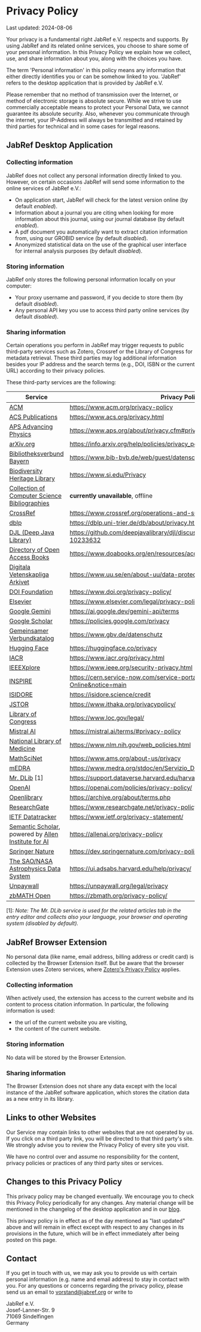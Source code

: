 # Privacy Policy

Last updated: 2024-08-06

Your privacy is a fundamental right JabRef e.V. respects and supports.
By using JabRef and its related online services, you choose to share some of your personal information.
In this Privacy Policy we explain how we collect, use, and share information about you, along with the choices you have.

The term 'Personal information' in this policy means any information that either directly identifies you or can be somehow linked to you. 'JabRef' refers to the desktop application that is provided by JabRef e.V.

Please remember that no method of transmission over the Internet, or method of electronic storage is absolute secure.
While we strive to use commercially acceptable means to protect your Personal Data, we cannot guarantee its absolute security.
Also, whenever you communicate through the internet, your IP-Address will always be transmitted and retained by third parties for technical and in some cases for legal reasons.

## JabRef Desktop Application

### Collecting information

JabRef does not collect any personal information directly linked to you.
However, on certain occasions JabRef will send some information to the online services of JabRef e.V.:

- On application start, JabRef will check for the latest version online (by default *enabled*).
- Information about a journal you are citing when looking for more information about this journal, using our journal database (by default *enabled*).
- A pdf document you automatically want to extract citation information from, using our GROBID service (by default *disabled*).
- Anonymized statistical data on the use of the graphical user interface for internal analysis purposes (by default *disabled*).

### Storing information

JabRef only stores the following personal information locally on your computer:

- Your proxy username and password, if you decide to store them (by default *disabled*).
- Any personal API key you use to access third party online services (by default *disabled*).

### Sharing information

Certain operations you perform in JabRef may trigger requests to public third-party services such as Zotero, Crossref or the Library of Congress for metadata retrieval.
These third parties may log additional information besides your IP address and the search terms (e.g., DOI, ISBN or the current URL) according to their privacy policies.

These third-party services are the following:

| Service                                                                                                                      | Privacy Policy                                                                                |
|------------------------------------------------------------------------------------------------------------------------------|-----------------------------------------------------------------------------------------------|
| [ACM](https://www.acm.org/)                                                                                                  | <https://www.acm.org/privacy-policy>                                                          |
| [ACS Publications](https://pubs.acs.org/)                                                                                    | <https://www.acs.org/privacy.html>                                                            |
| [APS Advancing Physics](https://harvest.aps.org/)                                                                            | <https://www.aps.org/about/privacy.cfm#privacy>                                               |
| [arXiv.org](https://arxiv.org/)                                                                                              | <https://info.arxiv.org/help/policies/privacy_policy.html>                                    |
| [Bibliotheksverbund Bayern](https://www.bib-bvb.de/)                                                                         | <https://www.bib-bvb.de/web/guest/datenschutzerklaerung-bvb-homepage>                         |
| [Biodiversity Heritage Library](https://www.biodiversitylibrary.org/)                                                        | <https://www.si.edu/Privacy>                                                                  |
| [Collection of Computer Science Bibliographies](https://en.wikipedia.org/wiki/Collection_of_Computer_Science_Bibliographies) | **currently unavailable**, offline                                                            |
| [CrossRef](https://www.crossref.org/)                                                                                        | <https://www.crossref.org/operations-and-sustainability/privacy/>                             |
| [dblp](https://dblp.uni-trier.de/)                                                                                           | <https://dblp.uni-trier.de/db/about/privacy.html>                                             |
| [DJL (Deep Java Library)](https://djl.ai/)                                                                                   | <https://github.com/deepjavalibrary/djl/discussions/3370#discussioncomment-10233632>          |
| [Directory of Open Access Books](https://www.doabooks.org/)                                                                  | <https://www.doabooks.org/en/resources/accessibility>                                         |
| [Digitala Vetenskapliga Arkivet](https://www.diva-portal.org/)                                                               | <https://www.uu.se/en/about-uu/data-protection-policy/>                                       |
| [DOI Foundation](https://www.doi.org/)                                                                                       | <https://www.doi.org/privacy-policy/>                                                         |
| [Elsevier](https://www.elsevier.com/)                                                                                        | <https://www.elsevier.com/legal/privacy-policy>                                               |
| [Google Gemini](https://ai.google.dev/gemini-api)                                                                            | <https://ai.google.dev/gemini-api/terms>                                                      |
| [Google Scholar](https://scholar.google.com/)                                                                                | <https://policies.google.com/privacy>                                                         |
| [Gemeinsamer Verbundkatalog](https://www.gbv.de/)                                                                            | <https://www.gbv.de/datenschutz>                                                              |
| [Hugging Face](https://huggingface.co/)                                                                                      | <https://huggingface.co/privacy>                                                              |
| [IACR](https://www.iacr.org/)                                                                                                | <https://www.iacr.org/privacy.html>                                                           |
| [IEEEXplore](https://ieeexplore.ieee.org/Xplore/home.jsp)                                                                    | <https://www.ieee.org/security-privacy.html>                                                  |
| [INSPIRE](https://inspirehep.net/)                                                                                           | <https://cern.service-now.com/service-portal?id=privacy_policy&se=INSPIRE-Online&notice=main> |
| [ISIDORE](https://isidore.science/)                                                                                          | <https://isidore.science/credit>                                                              |
| [JSTOR](https://www.jstor.org/)                                                                                              | <https://www.ithaka.org/privacypolicy/>                                                       |
| [Library of Congress](https://lccn.loc.gov/)                                                                                 | <https://www.loc.gov/legal/>                                                                  |
| [Mistral AI](https://mistral.ai/)                                                                                            | <https://mistral.ai/terms/#privacy-policy>                                                    |
| [National Library of Medicine](https://www.ncbi.nlm.nih.gov/)                                                                | <https://www.nlm.nih.gov/web_policies.html>                                                   |
| [MathSciNet](http://www.ams.org/mathscinet)                                                                                  | <https://www.ams.org/about-us/privacy>                                                        |
| [mEDRA](https://www.medra.org/)                                                                                              | <https://www.medra.org/stdoc/en/Servizio_DOI_Informativa_ENG.pdf>                             |
| [Mr. DLib](https://mr-dlib.org/) [1]                                                                                         | <https://support.dataverse.harvard.edu/harvard-dataverse-privacy-policy>                      |
| [OpenAI](https://openai.com/)                                                                                                | <https://openai.com/policies/privacy-policy/>                                                 |
| [Openlibrary](https://openlibrary.org)                                                                                       | <https://archive.org/about/terms.php>                                                         |
| [ResearchGate](https://www.researchgate.net/)                                                                                | <https://www.researchgate.net/privacy-policy>                                                 |
| [IETF Datatracker](https://datatracker.ietf.org/)                                                                            | <https://www.ietf.org/privacy-statement/>                                                     |
| [Semantic Scholar](https://www.semanticscholar.org/), powered by [Allen Institute for AI](https://allenai.org/)              | <https://allenai.org/privacy-policy>                                                          |
| [Springer Nature](https://dev.springernature.com/)                                                                           | <https://dev.springernature.com/privacy-policy/>                                              |
| [The SAO/NASA Astrophysics Data System](https://ui.adsabs.harvard.edu/)                                                      | <https://ui.adsabs.harvard.edu/help/privacy/>                                                 |
| [Unpaywall](https://unpaywall.org/)                                                                                          | <https://unpaywall.org/legal/privacy>                                                         |
| [zbMATH Open](https://www.zbmath.org)                                                                                        | <https://zbmath.org/privacy-policy/>                                                          |

[1]: *Note: The Mr. DLib service is used for the related articles tab in the entry editor and collects also your language, your browser and operating system (*disabled* by default).*

## JabRef Browser Extension

No personal data (like name, email address, billing address or credit card) is collected by the Browser Extension itself.
But be aware that the browser Extension uses Zotero services, where [Zotero's Privacy Policy](https://www.zotero.org/support/privacy) applies.

### Collecting information

When actively used, the extension has access to the current website and its content to process citation information. In particular, the following information is used:

- the url of the current website you are visiting,
- the content of the current website.

### Storing information

No data will be stored by the Browser Extension.

### Sharing information

The Browser Extension does not share any data except with the local instance of the JabRef software application, which stores the citation data as a new entry in its library.

## Links to other Websites

Our Service may contain links to other websites that are not operated by us. If you click on a third party link, you will be directed to that third party's site. We strongly advise you to review the Privacy Policy of every site you visit.

We have no control over and assume no responsibility for the content, privacy policies or practices of any third party sites or services.

## Changes to this Privacy Policy

This privacy policy may be changed eventually.
We encourage you to check this Privacy Policy periodically for any changes.
Any material change will be mentioned in the changelog of the desktop application and in our [blog](https://blog.jabref.org/).

This privacy policy is in effect as of the day mentioned as "last updated" above and will remain in effect except with respect to any changes in its provisions in the future, which will be in effect immediately after being posted on this page.

## Contact

If you get in touch with us, we may ask you to provide us with certain personal information (e.g. name and email address) to stay in contact with you.
For any questions or concerns regarding the privacy policy, please send us an email to <vorstand@jabref.org> or write to

JabRef e.V.  
Josef-Lanner-Str. 9  
71069 Sindelfingen  
Germany

<!-- markdownlint-disable-file MD024 -->
